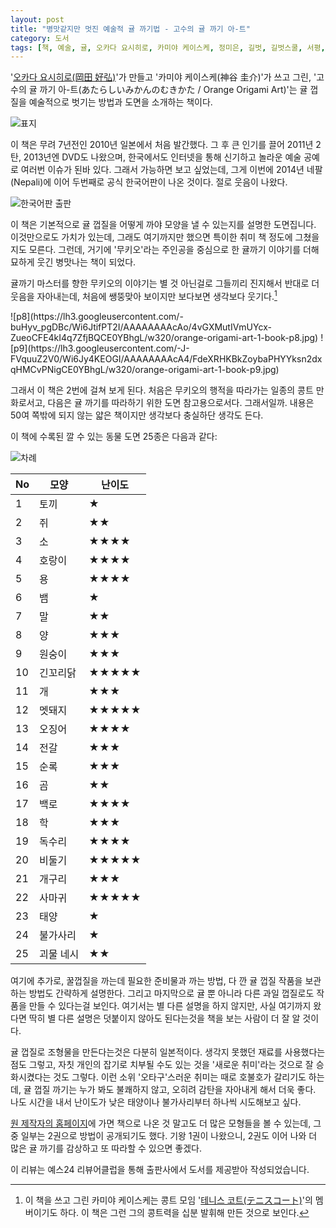 ```yaml
---
layout: post
title: "병맛같지만 멋진 예술적 귤 까기법 - 고수의 귤 까기 아-트"
category: 도서
tags: [책, 예술, 귤, 오카다 요시히로, 카미야 케이스케, 정미은, 길벗, 길벗스쿨, 서평, 예스24 리뷰어클럽]
---
```


'[오카다 요시히로(岡田 好弘)](http://okadas.com/)'가 만들고
'카미야 케이스케(神谷 圭介)'가 쓰고 그린,
'고수의 귤 까기 아-트(あたらしいみかんのむきかた / Orange Origami Art)'는
귤 껍질을 예술적으로 벗기는 방법과 도면을 소개하는 책이다.

![표지](https://lh3.googleusercontent.com/-r2pg-A-nMaE/Wi59-4vKYyI/AAAAAAAAb-M/YdX4l0pvwh403hJY_TSD3J-oVlT_M1eZACE0YBhgL/s480/orange-origami-art-1-book.jpg)

이 책은 무려 7년전인 2010년 일본에서 처음 발간했다.
그 후 큰 인기를 끌어 2011년 2탄, 2013년엔 DVD도 나왔으며,
한국에서도 인터넷을 통해 신기하고 놀라운 예술 공예로 여러번 이슈가 된바 있다.
그래서 가능하면 보고 싶었는데,
그게 이번에 2014년 네팔(Nepali)에 이어 두번째로 공식 한국어판이 나온 것이다.
절로 웃음이 나왔다.

![한국어판 출판](https://lh3.googleusercontent.com/-tW4h3lQvC9o/Wi58k3uucHI/AAAAAAAAb9w/eayuRgK7EJc1JabkmaVq3sXETK_KEza6gCE0YBhgL/s640/orange-origami-art-2017-korean-version-debut.jpg)

이 책은 기본적으로 귤 껍질을 어떻게 까야 모양을 낼 수 있는지를 설명한 도면집니다.
이것만으로도 가치가 있는데,
그래도 여기까지만 했으면 특이한 취미 책 정도에 그쳤을지도 모른다.
그런데, 거기에 '무키오'라는 주인공을 중심으로 한 귤까기 이야기를 더해
묘하게 웃긴 병맛나는 책이 되었다.

귤까기 마스터를 향한 무키오의 이야기는
별 것 아닌걸로 그들끼리 진지해서
반대로 더 웃음을 자아내는데,
처음에 쌩뚱맞아 보이지만 보다보면 생각보다 웃기다.[^1]

[^1]: 이 책을 쓰고 그린 카미야 케이스케는 콩트 모임 '[테니스 코트(テニスコート)](http://tenusugawa.com/)'의 멤버이기도 하다. 이 책은 그런 그의 콩트력을 십분 발휘해 만든 것으로 보인다.

<p class="center" markdown="1">
![p8](https://lh3.googleusercontent.com/-buHyv_pgDBc/Wi6JtifPT2I/AAAAAAAAcAo/4vGXMutIVmUYcx-ZueoCFE4kI4q7ZfjBQCE0YBhgL/w320/orange-origami-art-1-book-p8.jpg)
![p9](https://lh3.googleusercontent.com/-J-FVquuZ2V0/Wi6Jy4KEOGI/AAAAAAAAcA4/FdeXRHKBkZoybaPHYYksn2dxqHMCvPNigCE0YBhgL/w320/orange-origami-art-1-book-p9.jpg)
</p>

그래서 이 책은 2번에 걸쳐 보게 된다.
처음은 무키오의 행적을 따라가는 일종의 콩트 만화로서고,
다음은 귤 까기를 따라하기 위한 도면 참고용으로서다.
그래서일까.
내용은 50여 쪽밖에 되지 않는 얇은 책이지만
생각보다 충실하단 생각도 든다.

이 책에 수록된 깔 수 있는 동물 도면 25종은 다음과 같다:

![차례](https://lh3.googleusercontent.com/-chWpQjowCNY/Wi6NOfmkRWI/AAAAAAAAcCY/znUHOftFFwcBG-FmhDYDMaict8fPz8b8wCE0YBhgL/s640/orange-origami-art-1-book-p2%257E3.jpg)

No | 모양      | 난이도
---|-----------|-----------
1  | 토끼      | ★
2  | 쥐        | ★★
3  | 소        | ★★★★
4  | 호랑이    | ★★★★
5  | 용        | ★★★★
6  | 뱀        | ★
7  | 말        | ★★
8  | 양        | ★★★
9  | 원숭이    | ★★★
10 | 긴꼬리닭  | ★★★★★
11 | 개        | ★★★
12 | 멧돼지    | ★★★★★
13 | 오징어    | ★★★★
14 | 전갈      | ★★★
15 | 순록      | ★★★
16 | 곰        | ★★
17 | 백로      | ★★★★
18 | 학        | ★★★
19 | 독수리    | ★★★★
20 | 비둘기    | ★★★★★
21 | 개구리    | ★★★
22 | 사마귀    | ★★★★★
23 | 태양      | ★
24 | 불가사리  | ★
25 | 괴물 네시 | ★★

여기에 추가로,
꿀껍질을 까는데 필요한 준비물과 까는 방법,
다 깐 귤 껍질 작품을 보관하는 방법도 간략하게 설명한다.
그리고 마지막으로 귤 뿐 아니라 다른 과일 껍질로도 작품을 만들 수 있다는걸 보인다.
여기서는 별 다른 설명을 하지 않지만,
사실 여기까지 왔다면 딱히 별 다른 설명은 덧붙이지 않아도 된다는것을
책을 보는 사람이 더 잘 알 것이다.

귤 껍질로 조형물을 만든다는것은 다분히 일본적이다.
생각지 못했던 재료를 사용했다는 점도 그렇고,
자칫 개인의 잡기로 치부될 수도 있는 것을
'새로운 취미'라는 것으로 잘 승화시켰다는 것도 그렇다.
이런 소위 '오타구'스러운 취미는 때로 호불호가 갈리기도 하는데,
귤 껍질 까기는 누가 봐도 불쾌하지 않고,
오히려 감탄을 자아내게 해서 더욱 좋다.
나도 시간을 내서 난이도가 낮은 태양이나 불가사리부터 하나씩 시도해보고 싶다.

[원 제작자의 홈페이지](http://okadas.com/)에 가면 책으로 나온 것 말고도 더 많은 모형들을 볼 수 있는데,
그 중 일부는 2권으로 방법이 공개되기도 했다.
기왕 1권이 나왔으니, 2권도 이어 나와 더 많은 귤 까기를 감상하고 또 따라할 수 있으면 좋겠다.



<div class="im im-info">
이 리뷰는 예스24 리뷰어클럽을 통해 출판사에서 도서를 제공받아 작성되었습니다.
</div>
